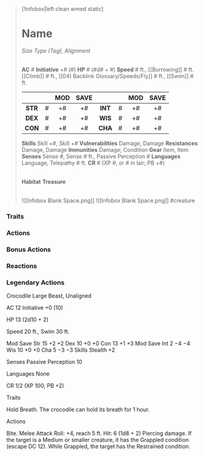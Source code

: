 > [!infobox|left clean wmed static]
> # Name
> *Size Type (Tag), Alignment*
> 
> | |
> | - |
> **AC** # **Initiative** +# (#)
> **HP** # (#d# + #)
> **Speed** # ft., [[Burrowing]] # ft. [[Climb]] # ft., [[04) Backlink Glossary/Speeds/Fly]] # ft., [[Swim]] # ft.
> 
> | | | MOD | SAVE | | | MOD | SAVE |
> | :-: | :-: | :-: | :-: | :-: | :-: | :-: | :-: |
> | **STR** | # | +# | +# | **INT** | # | +# | +# | 
> | **DEX** | # | +# | +# | **WIS** | # | +# | +# |
> | **CON** | # | +# | +# | **CHA** | # | +# | +# |
> **Skills** Skill +#, Skill +#
> **Vulnerabilities** Damage, Damage
> **Resistances** Damage, Damage
> **Immunities** Damage; Condition
> **Gear** Item, Item
> **Senses** Sense #, Sense # ft., Passive Perception #
> **Languages** Language, Telepathy # ft.
> **CR** # (XP #, or # in lair; PB +#)
>
> | |
> | - |
> **Habitat**
> **Treasure**
> 
> | |
> | - |
> ![[Infobox Blank Space.png]]
> ![[Infobox Blank Space.png]]
> #creature 


### Traits
### Actions
### Bonus Actions
### Reactions
### Legendary Actions
Crocodile
Large Beast, Unaligned

AC 12 Initiative +0 (10)

HP 13 (2d10 + 2)

Speed 20 ft., Swim 30 ft.

Mod	Save
Str	15	+2	+2
Dex	10	+0	+0
Con	13	+1	+3
Mod	Save
Int	2	−4	−4
Wis	10	+0	+0
Cha	5	−3	−3
Skills Stealth +2

Senses Passive Perception 10

Languages None

CR 1/2 (XP 100; PB +2)

Traits

Hold Breath. The crocodile can hold its breath for 1 hour.

Actions

Bite. Melee Attack Roll: +4, reach 5 ft. Hit: 6 (1d8 + 2) Piercing damage. If the target is a Medium or smaller creature, it has the Grappled condition (escape DC 12). While Grappled, the target has the Restrained condition.